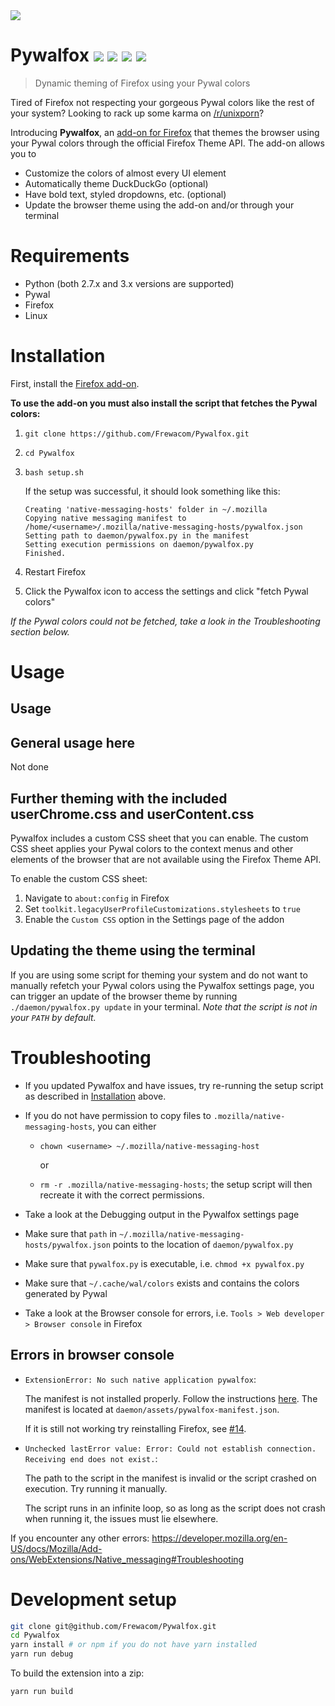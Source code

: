 <img src="https://i.imgur.com/tZybQsU.gif"/>

# Pywalfox [<img src="https://img.shields.io/amo/v/pywalfox">](https://addons.mozilla.org/en-US/firefox/addon/pywalfox/) [<img src="https://img.shields.io/amo/stars/pywalfox">](https://addons.mozilla.org/en-US/firefox/addon/pywalfox/) [<img src="https://img.shields.io/amo/users/pywalfox">](https://addons.mozilla.org/en-US/firefox/addon/pywalfox/) [<img src="https://img.shields.io/amo/dw/pywalfox">](https://addons.mozilla.org/en-US/firefox/addon/pywalfox/)

> Dynamic theming of Firefox using your Pywal colors

Tired of Firefox not respecting your gorgeous Pywal colors like the rest of your system? 
Looking to rack up some karma on [/r/unixporn](reddit.com/r/unixporn)? 

Introducing **Pywalfox**, an [add-on for Firefox](https://addons.mozilla.org/en-US/firefox/addon/pywalfox/) that themes the browser using your Pywal colors through the official Firefox Theme API. 
The add-on allows you to
- Customize the colors of almost every UI element
- Automatically theme DuckDuckGo (optional)
- Have bold text, styled dropdowns, etc. (optional)
- Update the browser theme using the add-on and/or through your terminal

# Requirements
- Python (both 2.7.x and 3.x versions are supported)
- Pywal
- Firefox
- Linux

# Installation

First, install the [Firefox add-on](https://addons.mozilla.org/en-US/firefox/addon/pywalfox/).

**To use the add-on you must also install the script that fetches the Pywal colors:**
1. `git clone https://github.com/Frewacom/Pywalfox.git`
2. `cd Pywalfox`
3. `bash setup.sh`

   If the setup was successful, it should look something like this:
    ```
   Creating 'native-messaging-hosts' folder in ~/.mozilla
   Copying native messaging manifest to /home/<username>/.mozilla/native-messaging-hosts/pywalfox.json
   Setting path to daemon/pywalfox.py in the manifest
   Setting execution permissions on daemon/pywalfox.py
   Finished.
   ```

4. Restart Firefox 
5. Click the Pywalfox icon to access the settings and click "fetch Pywal colors" 

*If the Pywal colors could not be fetched, take a look in the Troubleshooting section below.*

# Usage

## Usage

## General usage here
Not done

## Further theming with the included userChrome.css and userContent.css
Pywalfox includes a custom CSS sheet that you can enable. 
The custom CSS sheet applies your Pywal colors to the context menus and other elements of the browser that are not available using the Firefox Theme API.

To enable the custom CSS sheet:
1. Navigate to `about:config` in Firefox
2. Set `toolkit.legacyUserProfileCustomizations.stylesheets` to `true`
3. Enable the `Custom CSS` option in the Settings page of the addon

## Updating the theme using the terminal
If you are using some script for theming your system and do not want to manually refetch your Pywal colors using the Pywalfox settings page, you can trigger an update of the browser theme by running `./daemon/pywalfox.py update` in your terminal. 
*Note that the script is not in your `PATH` by default.*

# Troubleshooting
* If you updated Pywalfox and have issues, try re-running the setup script as described in [Installation](installation) above.
* If you do not have permission to copy files to `.mozilla/native-messaging-hosts`, you can either

  - `chown <username> ~/.mozilla/native-messaging-host` 
  
     or  
     
  - `rm -r .mozilla/native-messaging-hosts`; the setup script will then recreate it with the correct permissions.
  
* Take a look at the Debugging output in the Pywalfox settings page
* Make sure that `path` in `~/.mozilla/native-messaging-hosts/pywalfox.json` points to the location of `daemon/pywalfox.py`
* Make sure that `pywalfox.py` is executable, i.e. `chmod +x pywalfox.py`
* Make sure that `~/.cache/wal/colors` exists and contains the colors generated by Pywal
* Take a look at the Browser console for errors, i.e. `Tools > Web developer > Browser console` in Firefox

## Errors in browser console
- `ExtensionError: No such native application pywalfox`:

   The manifest is not installed properly. Follow the instructions [here](https://developer.mozilla.org/en-US/docs/Mozilla/Add-ons/WebExtensions/Native_manifests.). The manifest is located at `daemon/assets/pywalfox-manifest.json`.

   If it is still not working try reinstalling Firefox, see [#14](https://github.com/Frewacom/Pywalfox/issues/14).

- `Unchecked lastError value: Error: Could not establish connection. Receiving end does not exist.`:

   The path to the script in the manifest is invalid or the script crashed on execution. Try running it manually.

   The script runs in an infinite loop, so as long as the script does not crash when running it, the issues must lie elsewhere.

If you encounter any other errors: https://developer.mozilla.org/en-US/docs/Mozilla/Add-ons/WebExtensions/Native_messaging#Troubleshooting

# Development setup
```bash
git clone git@github.com/Frewacom/Pywalfox.git
cd Pywalfox 
yarn install # or npm if you do not have yarn installed
yarn run debug
```

To build the extension into a zip: 
```bash
yarn run build
```
